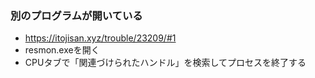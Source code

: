 
### 別のプログラムが開いている

- https://itojisan.xyz/trouble/23209/#1
- resmon.exeを開く
- CPUタブで「関連づけられたハンドル」を検索してプロセスを終了する
